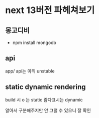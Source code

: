 # next 13버전 파헤쳐보기

## 몽고디비

- npm install mongodb

## api

app/ api는 아직 unstable

## static dynamic rendering

build 시 o 는 static
람다표시는 dynamic

알아서 구분해주지만
안 그럴 수 있으니 잘 확인
